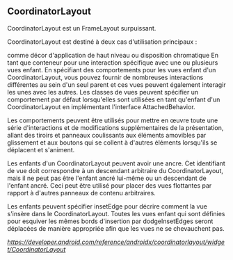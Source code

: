 ## CoordinatorLayout

<p>
CoordinatorLayout est un FrameLayout surpuissant.

CoordinatorLayout est destiné à deux cas d'utilisation principaux :

comme décor d'application de haut niveau ou disposition chromatique
En tant que conteneur pour une interaction spécifique avec une ou plusieurs vues enfant.
En spécifiant des comportements pour les vues enfant d'un CoordinatorLayout, vous pouvez fournir de nombreuses interactions différentes au sein d'un seul parent et ces vues peuvent également interagir les unes avec les autres. Les classes de vues peuvent spécifier un comportement par défaut lorsqu'elles sont utilisées en tant qu'enfant d'un CoordinatorLayout en implémentant l'interface AttachedBehavior.

Les comportements peuvent être utilisés pour mettre en œuvre toute une série d'interactions et de modifications supplémentaires de la présentation, allant des tiroirs et panneaux coulissants aux éléments amovibles par glissement et aux boutons qui se collent à d'autres éléments lorsqu'ils se déplacent et s'animent.

Les enfants d'un CoordinatorLayout peuvent avoir une ancre. Cet identifiant de vue doit correspondre à un descendant arbitraire du CoordinatorLayout, mais il ne peut pas être l'enfant ancré lui-même ou un descendant de l'enfant ancré. Ceci peut être utilisé pour placer des vues flottantes par rapport à d'autres panneaux de contenu arbitraires.

Les enfants peuvent spécifier insetEdge pour décrire comment la vue s'insère dans le CoordinatorLayout. Toutes les vues enfant qui sont définies pour esquiver les mêmes bords d'insertion par dodgeInsetEdges seront déplacées de manière appropriée afin que les vues ne se chevauchent pas.
</p>

*https://developer.android.com/reference/androidx/coordinatorlayout/widget/CoordinatorLayout*